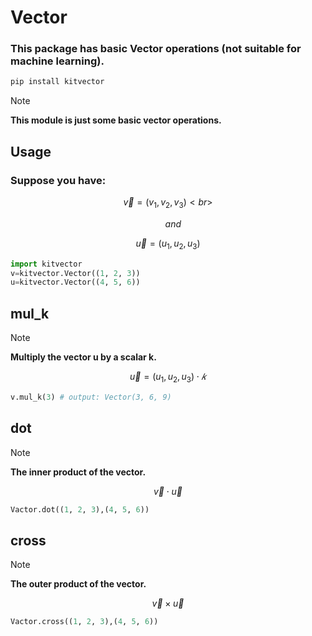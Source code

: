 # Vector
### This package has basic Vector operations (not suitable for machine learning).
```py
pip install kitvector
```
> [!NOTE]
> **This module is just some basic vector operations.**
## Usage
### Suppose you have: 

$$
 \vec{v}=(v_1, v_2, v_3)<br>
$$
 
$$
 \quad and
$$
 
$$
 \vec{u}=(u_1, u_2, u_3)
$$
```py
import kitvector
v=kitvector.Vector((1, 2, 3))
u=kitvector.Vector((4, 5, 6))
```
## mul_k
> [!NOTE]
> **Multiply the vector u by a scalar k.**

$$
 \vec{u}=(u_1, u_2, u_3)⋅𝑘
$$
```py
v.mul_k(3) # output: Vector(3, 6, 9)
```
## dot
> [!NOTE]
> **The inner product of the vector.**

$$
\vec{v} \cdot \vec{u}
$$

```py
Vactor.dot((1, 2, 3),(4, 5, 6))
```
## cross
> [!NOTE]
> **The outer product of the vector.**

$$
\vec{v} × \vec{u}
$$

```py
Vactor.cross((1, 2, 3),(4, 5, 6))
```
